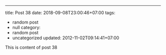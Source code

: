 ---
title: Post 38
date: 2018-09-08T23:00:46+07:00
tags:
  - random post
  - null
category:
  - random post
  - uncategorized
updated: 2012-11-02T09:14:41+07:00

This is content of post 38
